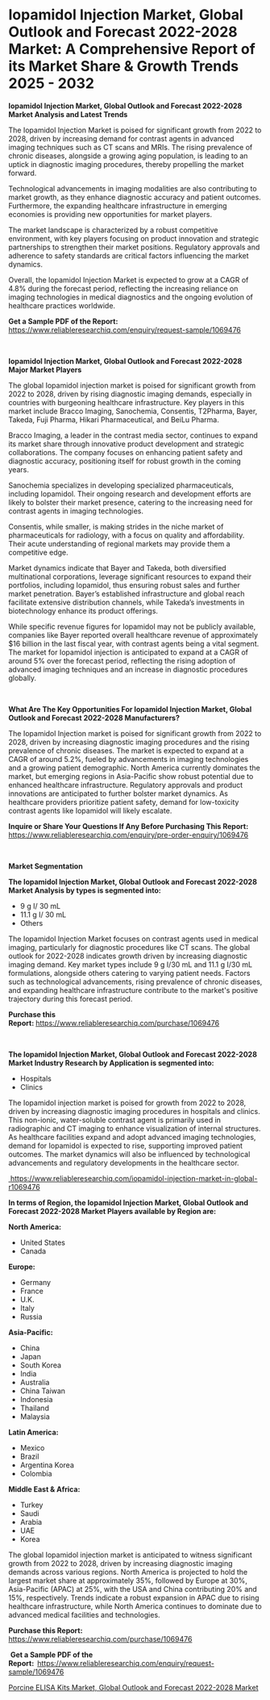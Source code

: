 <p><h1>Iopamidol Injection Market, Global Outlook and Forecast 2022-2028 Market: A Comprehensive Report of its Market Share & Growth Trends 2025 - 2032</h1></p><p><strong>Iopamidol Injection Market, Global Outlook and Forecast 2022-2028 Market Analysis and Latest Trends</strong></p>
<p><p>The Iopamidol Injection Market is poised for significant growth from 2022 to 2028, driven by increasing demand for contrast agents in advanced imaging techniques such as CT scans and MRIs. The rising prevalence of chronic diseases, alongside a growing aging population, is leading to an uptick in diagnostic imaging procedures, thereby propelling the market forward. </p><p>Technological advancements in imaging modalities are also contributing to market growth, as they enhance diagnostic accuracy and patient outcomes. Furthermore, the expanding healthcare infrastructure in emerging economies is providing new opportunities for market players. </p><p>The market landscape is characterized by a robust competitive environment, with key players focusing on product innovation and strategic partnerships to strengthen their market positions. Regulatory approvals and adherence to safety standards are critical factors influencing the market dynamics. </p><p>Overall, the Iopamidol Injection Market is expected to grow at a CAGR of 4.8% during the forecast period, reflecting the increasing reliance on imaging technologies in medical diagnostics and the ongoing evolution of healthcare practices worldwide.</p></p>
<p><strong>Get a Sample PDF of the Report:&nbsp;</strong> <a href="https://www.reliableresearchiq.com/enquiry/request-sample/1069476?utm_campaign=2335&utm_medium=2&utm_source=Github&utm_content=ia&utm_term=21032025&utm_id=iopamidol-injection-market-global-outlook-and-forecast-2022-2028">https://www.reliableresearchiq.com/enquiry/request-sample/1069476</a></p>
<p>&nbsp;</p>
<p><strong>Iopamidol Injection Market, Global Outlook and Forecast 2022-2028 Major Market Players</strong></p>
<p><p>The global Iopamidol injection market is poised for significant growth from 2022 to 2028, driven by rising diagnostic imaging demands, especially in countries with burgeoning healthcare infrastructure. Key players in this market include Bracco Imaging, Sanochemia, Consentis, T2Pharma, Bayer, Takeda, Fuji Pharma, Hikari Pharmaceutical, and BeiLu Pharma.</p><p>Bracco Imaging, a leader in the contrast media sector, continues to expand its market share through innovative product development and strategic collaborations. The company focuses on enhancing patient safety and diagnostic accuracy, positioning itself for robust growth in the coming years.</p><p>Sanochemia specializes in developing specialized pharmaceuticals, including Iopamidol. Their ongoing research and development efforts are likely to bolster their market presence, catering to the increasing need for contrast agents in imaging technologies.</p><p>Consentis, while smaller, is making strides in the niche market of pharmaceuticals for radiology, with a focus on quality and affordability. Their acute understanding of regional markets may provide them a competitive edge.</p><p>Market dynamics indicate that Bayer and Takeda, both diversified multinational corporations, leverage significant resources to expand their portfolios, including Iopamidol, thus ensuring robust sales and further market penetration. Bayer’s established infrastructure and global reach facilitate extensive distribution channels, while Takeda’s investments in biotechnology enhance its product offerings.</p><p>While specific revenue figures for Iopamidol may not be publicly available, companies like Bayer reported overall healthcare revenue of approximately $16 billion in the last fiscal year, with contrast agents being a vital segment. The market for Iopamidol injection is anticipated to expand at a CAGR of around 5% over the forecast period, reflecting the rising adoption of advanced imaging techniques and an increase in diagnostic procedures globally.</p></p>
<p>&nbsp;</p>
<p><strong>What Are The Key Opportunities For Iopamidol Injection Market, Global Outlook and Forecast 2022-2028 Manufacturers?</strong></p>
<p><p>The Iopamidol Injection market is poised for significant growth from 2022 to 2028, driven by increasing diagnostic imaging procedures and the rising prevalence of chronic diseases. The market is expected to expand at a CAGR of around 5.2%, fueled by advancements in imaging technologies and a growing patient demographic. North America currently dominates the market, but emerging regions in Asia-Pacific show robust potential due to enhanced healthcare infrastructure. Regulatory approvals and product innovations are anticipated to further bolster market dynamics. As healthcare providers prioritize patient safety, demand for low-toxicity contrast agents like Iopamidol will likely escalate.</p></p>
<p><strong>Inquire or Share Your Questions If Any Before Purchasing This Report:</strong> <a href="https://www.reliableresearchiq.com/enquiry/pre-order-enquiry/1069476?utm_campaign=2335&utm_medium=2&utm_source=Github&utm_content=ia&utm_term=21032025&utm_id=iopamidol-injection-market-global-outlook-and-forecast-2022-2028">https://www.reliableresearchiq.com/enquiry/pre-order-enquiry/1069476</a></p>
<p>&nbsp;</p>
<p><strong>Market Segmentation</strong></p>
<p><strong>The Iopamidol Injection Market, Global Outlook and Forecast 2022-2028 Market Analysis by types is segmented into:</strong></p>
<p><ul><li>9 g I/ 30 mL</li><li>11.1 g I/ 30 mL</li><li>Others</li></ul></p>
<p><p>The Iopamidol Injection Market focuses on contrast agents used in medical imaging, particularly for diagnostic procedures like CT scans. The global outlook for 2022-2028 indicates growth driven by increasing diagnostic imaging demand. Key market types include 9 g I/30 mL and 11.1 g I/30 mL formulations, alongside others catering to varying patient needs. Factors such as technological advancements, rising prevalence of chronic diseases, and expanding healthcare infrastructure contribute to the market's positive trajectory during this forecast period.</p></p>
<p><strong>Purchase this Report:&nbsp;</strong><a href="https://www.reliableresearchiq.com/purchase/1069476?utm_campaign=2335&utm_medium=2&utm_source=Github&utm_content=ia&utm_term=21032025&utm_id=iopamidol-injection-market-global-outlook-and-forecast-2022-2028">https://www.reliableresearchiq.com/purchase/1069476</a></p>
<p>&nbsp;</p>
<p><strong>The Iopamidol Injection Market, Global Outlook and Forecast 2022-2028 Market Industry Research by Application is segmented into:</strong></p>
<p><ul><li>Hospitals</li><li>Clinics</li></ul></p>
<p><p>The Iopamidol injection market is poised for growth from 2022 to 2028, driven by increasing diagnostic imaging procedures in hospitals and clinics. This non-ionic, water-soluble contrast agent is primarily used in radiographic and CT imaging to enhance visualization of internal structures. As healthcare facilities expand and adopt advanced imaging technologies, demand for Iopamidol is expected to rise, supporting improved patient outcomes. The market dynamics will also be influenced by technological advancements and regulatory developments in the healthcare sector.</p></p>
<p><a href="https://www.reliableresearchiq.com/iopamidol-injection-market-in-global-r1069476?utm_campaign=2335&utm_medium=2&utm_source=Github&utm_content=ia&utm_term=21032025&utm_id=iopamidol-injection-market-global-outlook-and-forecast-2022-2028">&nbsp;https://www.reliableresearchiq.com/iopamidol-injection-market-in-global-r1069476</a></p>
<p><strong>In terms of Region, the Iopamidol Injection Market, Global Outlook and Forecast 2022-2028 Market Players available by Region are:</strong></p>
<p>
    <p> <strong> North America: </strong>
        <ul>
            <li>United States</li>
            <li>Canada</li>
        </ul>
        </p> 
    <p> <strong> Europe: </strong>
        <ul>
            <li>Germany</li>
            <li>France</li>
            <li>U.K.</li>
            <li>Italy</li>
            <li>Russia</li>
        </ul>
        </p> 
    <p> <strong> Asia-Pacific: </strong>
        <ul>
            <li>China</li>
            <li>Japan</li>
            <li>South Korea</li>
            <li>India</li>
            <li>Australia</li>
            <li>China Taiwan</li>
            <li>Indonesia</li>
            <li>Thailand</li>
            <li>Malaysia</li>
        </ul>
        </p> 
    <p> <strong> Latin America: </strong>
        <ul>
            <li>Mexico</li>
            <li>Brazil</li>
            <li>Argentina Korea</li>
            <li>Colombia</li>
        </ul>
        </p> 
    <p> <strong> Middle East & Africa: </strong>
        <ul>
            <li>Turkey</li>
            <li>Saudi</li>
            <li>Arabia</li>
            <li>UAE</li>
            <li>Korea</li>
        </ul>
    </p>
    </p>
<p><p>The global Iopamidol injection market is anticipated to witness significant growth from 2022 to 2028, driven by increasing diagnostic imaging demands across various regions. North America is projected to hold the largest market share at approximately 35%, followed by Europe at 30%, Asia-Pacific (APAC) at 25%, with the USA and China contributing 20% and 15%, respectively. Trends indicate a robust expansion in APAC due to rising healthcare infrastructure, while North America continues to dominate due to advanced medical facilities and technologies.</p></p>
<p><strong>Purchase this Report: </strong><a href="https://www.reliableresearchiq.com/purchase/1069476?utm_campaign=2335&utm_medium=2&utm_source=Github&utm_content=ia&utm_term=21032025&utm_id=iopamidol-injection-market-global-outlook-and-forecast-2022-2028">https://www.reliableresearchiq.com/purchase/1069476</a></p>
<p>&nbsp;<strong>Get a Sample PDF of the Report:&nbsp;&nbsp;</strong><a href="https://www.reliableresearchiq.com/enquiry/request-sample/1069476?utm_campaign=2335&utm_medium=2&utm_source=Github&utm_content=ia&utm_term=21032025&utm_id=iopamidol-injection-market-global-outlook-and-forecast-2022-2028">https://www.reliableresearchiq.com/enquiry/request-sample/1069476</a></p>
<p><strong></strong></p>
<p><p><a href="https://github.com/norbeludie83/Market-Research-Report-List-1/blob/main/porcine-elisa-kits-market-global-outlook-and-forecast-2022-2028-market.md?utm_campaign=2335&utm_medium=2&utm_source=Github&utm_content=ia&utm_term=21032025&utm_id=iopamidol-injection-market-global-outlook-and-forecast-2022-2028">Porcine ELISA Kits Market, Global Outlook and Forecast 2022-2028 Market</a></p></p>